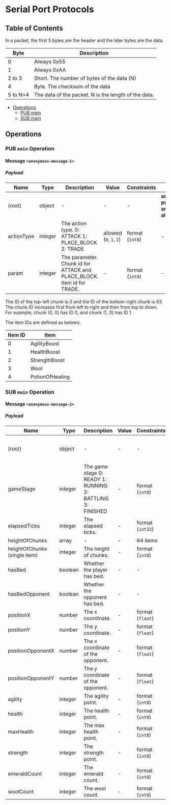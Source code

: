 # Serial Port Protocols

## Table of Contents

In a packet, the first 5 bytes are the header and the later bytes are the data.

| Byte     | Description                                          |
| -------- | ---------------------------------------------------- |
| 0        | Always 0x55                                          |
| 1        | Always 0xAA                                          |
| 2 to 3   | Short. The number of bytes of the data (N)           |
| 4        | Byte. The checksum of the data                       |
| 5 to N+4 | The data of the packet. N is the length of the data. |

* [Operations](#operations)
  * [PUB main](#pub-main-operation)
  * [SUB main](#sub-main-operation)

## Operations

### PUB `main` Operation

#### Message `<anonymous-message-1>`

##### Payload

| Name       | Type    | Description                                                            | Value                   | Constraints     | Notes                                     |
| ---------- | ------- | ---------------------------------------------------------------------- | ----------------------- | --------------- | ----------------------------------------- |
| (root)     | object  | -                                                                      | -                       | -               | **additional properties are NOT allowed** |
| actionType | integer | The action type. 0: ATTACK 1: PLACE_BLOCK 2: TRADE                     | allowed (`0`, `1`, `2`) | format (`int8`) | -                                         |
| param      | integer | The parameter. Chunk id for ATTACK and PLACE_BLOCK. Item id for TRADE. | -                       | format (`int8`) | -                                         |

The ID of the top-left chunk is 0 and the ID of the bottom-right chunk is 63. The chunk ID increases first from left to right and then from top to down. For example, chunk (0, 0) has ID 0, and chunk (1, 0) has ID 1.

The item IDs are defined as belows:

| Item ID | Item |
|---|---|
| 0 | AgilityBoost |
| 1 | HealthBoost |
| 2 | StrengthBoost |
| 3 | Wool |
| 4 | PotionOfHealing |

### SUB `main` Operation

#### Message `<anonymous-message-2>`

##### Payload

| Name                         | Type           | Description                                                | Value | Constraints      | Notes                                     |
| ---------------------------- | -------------- | ---------------------------------------------------------- | ----- | ---------------- | ----------------------------------------- |
| (root)                       | object         | -                                                          | -     | -                | **additional properties are NOT allowed** |
| gameStage                    | integer        | The game stage 0: READY 1: RUNNING 2: BATTLING 3: FINISHED | -     | format (`int8`)  | -                                         |
| elapsedTicks                 | integer        | The elapsed ticks.                                         | -     | format (`int32`) | -                                         |
| heightOfChunks               | array<integer> | -                                                          | -     | 64 items         | -                                         |
| heightOfChunks (single item) | integer        | The height of chunks.                                      | -     | format (`int8`)  | -                                         |
| hasBed                       | boolean        | Whether the player has bed.                                | -     | -                | -                                         |
| hasBedOpponent               | boolean        | Whether the opponent has bed.                              | -     | -                | -                                         |
| positionX                    | number         | The x coordinate.                                          | -     | format (`float`) | -                                         |
| positionY                    | number         | The y coordinate.                                          | -     | format (`float`) | -                                         |
| positionOpponentX            | number         | The x coordinate of the opponent.                          | -     | format (`float`) | -                                         |
| positionOpponentY            | number         | The y coordinate of the opponent.                          | -     | format (`float`) | -                                         |
| agility                      | integer        | The agility point.                                         | -     | format (`int8`)  | -                                         |
| health                       | integer        | The health point.                                          | -     | format (`int8`)  | -                                         |
| maxHealth                    | integer        | The max health point.                                      | -     | format (`int8`)  | -                                         |
| strength                     | integer        | The strength point.                                        | -     | format (`int8`)  | -                                         |
| emeraldCount                 | integer        | The emerald count.                                         | -     | format (`int8`)  | -                                         |
| woolCount                    | integer        | The wool count.                                            | -     | format (`int8`)  | -                                         |
